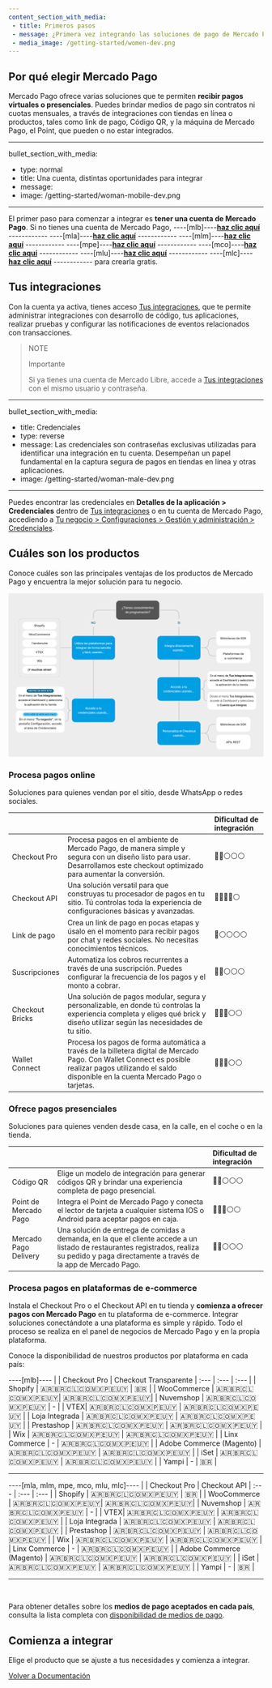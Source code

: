 ```yaml
---
content_section_with_media: 
 - title: Primeros pasos
 - message: ¿Primera vez integrando las soluciones de pago de Mercado Pago? En esta documentación podrás encontrar la información que necesitas para comenzar.
 - media_image: /getting-started/women-dev.png
---
```


## Por qué elegir Mercado Pago

Mercado Pago ofrece varias soluciones que te permiten **recibir pagos virtuales o presenciales**. Puedes brindar medios de pago sin contratos ni cuotas mensuales, a través de integraciones con tiendas en línea o productos, tales como link de pago, Código QR, y la máquina de Mercado Pago, el Point, que pueden o no estar integrados.

---
bullet_section_with_media:
 - type: normal
 - title: Una cuenta, distintas oportunidades para integrar
 - message: 
 - image: /getting-started/woman-mobile-dev.png
---

El primer paso para comenzar a integrar es **tener una cuenta de Mercado Pago**. Si no tienes una cuenta de Mercado Pago, ----[mlb]----[**haz clic aquí**](https://www.mercadopago.com.br/hub/registration/landing) ------------ ----[mla]----[**haz clic aquí**](https://www.mercadopago.com.ar/hub/registration/landing) ------------  ----[mlm]----[**haz clic aquí**](https://www.mercadopago.com.mx/hub/registration/landing) ------------ ----[mpe]----[**haz clic aquí**](https://www.mercadopago.com.pe/hub/registration/landing) ------------ ----[mco]----[**haz clic aquí**](https://www.mercadopago.com.co/hub/registration/landing) ------------ ----[mlu]----[**haz clic aquí**](https://www.mercadopago.com.uy/hub/registration/landing) ------------ ----[mlc]----[**haz clic aquí**](https://www.mercadopago.cl/hub/registration/landing) ------------ para crearla gratis.

## Tus integraciones

Con la cuenta ya activa, tienes acceso [Tus integraciones](https://www.mercadopago.com/developers/panel/app), que te permite administrar integraciones con desarrollo de código, tus aplicaciones, realizar pruebas y configurar las notificaciones de eventos relacionados con transacciones.

> NOTE
>
> Importante
> 
> Si ya tienes una cuenta de Mercado Libre, accede a [Tus integraciones](https://www.mercadopago.com/developers/panel/app) con el mismo usuario y contraseña.

---
bullet_section_with_media:
 - title: Credenciales
 - type: reverse
 - message: Las credenciales son contraseñas exclusivas utilizadas para identificar una integración en tu cuenta. Desempeñan un papel fundamental en la captura segura de pagos en tiendas en línea y otras aplicaciones.
 - image: /getting-started/woman-male-dev.png
---

Puedes encontrar las credenciales en **Detalles de la aplicación > Credenciales** dentro de [Tus integraciones](/developers/panel/app) o en tu cuenta de Mercado Pago, accediendo a [Tu negocio > Configuraciones > Gestión y administración > Credenciales](https://www.mercadopago[FAKER][URL][DOMAIN]/settings/account/credentials).

## Cuáles son los productos

Conoce cuáles son las principales ventajas de los productos de Mercado Pago y encuentra la mejor solución para tu negocio.

![Getting started](/images/getting-started/getting-started-diagram2-es.png)

### Procesa pagos online

Soluciones para quienes vendan por el sitio, desde WhatsApp o redes sociales.

|  |  | Dificultad de integración |
|:---|:---|:---|
| Checkout Pro | Procesa pagos en el ambiente de Mercado Pago, de manera simple y segura con un diseño listo para usar. Desarrollamos este checkout optimizado para aumentar la conversión. | 🔵🔵⚪⚪⚪  |
| Checkout API | Una solución versatil para que construyas tu procesador de pagos en tu sitio. Tú controlas toda la experiencia de configuraciones básicas y avanzadas. | 🔵🔵🔵🔵⚪    |
| Link de pago | Crea un link de pago en pocas etapas y úsalo en el momento para recibir pagos por chat y redes sociales. No necesitas conocimientos técnicos. | 🔵⚪⚪⚪⚪ |
| Suscripciones | Automatiza los cobros recurrentes a través de una suscripción. Puedes configurar la frecuencia de los pagos y el monto a cobrar. | 🔵🔵⚪⚪⚪  |
| Checkout Bricks | Una solución de pagos modular, segura y personalizable, en donde tú controlas la experiencia completa y eliges qué brick y diseño utilizar según las necesidades de tu sitio. | 🔵🔵🔵⚪⚪   |
| Wallet Connect | Procesa los pagos de forma automática a través de la billetera digital de Mercado Pago. Con Wallet Connect es posible realizar pagos utilizando el saldo disponible en la cuenta Mercado Pago o tarjetas. | 🔵🔵🔵⚪⚪   |

### Ofrece pagos presenciales

Soluciones para quienes venden desde casa, en la calle, en el coche o en la tienda. 

|  |  | Dificultad de integración |
|:---|:---|:---|
| Código QR | Elige un modelo de integración para generar códigos QR y brindar una experiencia completa de pago presencial. | 🔵🔵⚪⚪⚪  |
| Point de Mercado Pago | Integra el Point de Mercado Pago y conecta el lector de tarjeta a cualquier sistema IOS o Android para aceptar pagos en caja. | 🔵🔵🔵⚪⚪   |
| Mercado Pago Delivery | Una solución de entrega de comidas a demanda, en la que el cliente accede a un listado de restaurantes registrados, realiza su pedido y paga directamente a través de la app de Mercado Pago. | 🔵🔵⚪⚪⚪  |

### Procesa pagos en plataformas de e-commerce

Instala el Checkout Pro o el Checkout API en tu tienda y **comienza a ofrecer pagos con Mercado Pago** en tu plataforma de e-commerce. Integrar soluciones conectándote a una plataforma es simple y rápido. Todo el proceso se realiza en el panel de negocios de Mercado Pago y en la propia plataforma.

Conoce la disponibilidad de nuestros productos por plataforma en cada país:

----[mlb]----
|  | Checkout Pro | Checkout Transparente |
 :--- | :--- | :--- |
| Shopify | 🇦🇷🇧🇷🇨🇱🇨🇴🇲🇽🇵🇪🇺🇾 | 🇧🇷 |
| WooCommerce | 🇦🇷🇧🇷🇨🇱🇨🇴🇲🇽🇵🇪🇺🇾| 🇦🇷🇧🇷🇨🇱🇨🇴🇲🇽🇵🇪🇺🇾|
| Nuvemshop | 🇦🇷🇧🇷🇨🇱🇨🇴🇲🇽🇵🇪🇺🇾 | - |
| VTEX| 🇦🇷🇧🇷🇨🇱🇨🇴🇲🇽🇵🇪🇺🇾 | 🇦🇷🇧🇷🇨🇱🇨🇴🇲🇽🇵🇪🇺🇾 |
| Loja Integrada | 🇦🇷🇧🇷🇨🇱🇨🇴🇲🇽🇵🇪🇺🇾 | 🇦🇷🇧🇷🇨🇱🇨🇴🇲🇽🇵🇪🇺🇾 |
| Prestashop | 🇦🇷🇧🇷🇨🇱🇨🇴🇲🇽🇵🇪🇺🇾 | 🇦🇷🇧🇷🇨🇱🇨🇴🇲🇽🇵🇪🇺🇾 |
| Wix | 🇦🇷🇧🇷🇨🇱🇨🇴🇲🇽🇵🇪🇺🇾 | 🇦🇷🇧🇷🇨🇱🇨🇴🇲🇽🇵🇪🇺🇾 |
| Linx Commerce | - | 🇦🇷🇧🇷🇨🇱🇨🇴🇲🇽🇵🇪🇺🇾 |
| Adobe Commerce (Magento) | 🇦🇷🇧🇷🇨🇱🇨🇴🇲🇽🇵🇪🇺🇾 | 🇦🇷🇧🇷🇨🇱🇨🇴🇲🇽🇵🇪🇺🇾 |
| iSet | 🇦🇷🇧🇷🇨🇱🇨🇴🇲🇽🇵🇪🇺🇾 | 🇦🇷🇧🇷🇨🇱🇨🇴🇲🇽🇵🇪🇺🇾 |
| Yampi | - | 🇧🇷 |

------------

----[mla, mlm, mpe, mco, mlu, mlc]----
| | Checkout Pro | Checkout API |
 :--- | :--- | :--- |
| Shopify | 🇦🇷🇧🇷🇨🇱🇨🇴🇲🇽🇵🇪🇺🇾 | 🇧🇷 |
| WooCommerce | 🇦🇷🇧🇷🇨🇱🇨🇴🇲🇽🇵🇪🇺🇾| 🇦🇷🇧🇷🇨🇱🇨🇴🇲🇽🇵🇪🇺🇾|
| Nuvemshop | 🇦🇷🇧🇷🇨🇱🇨🇴🇲🇽🇵🇪🇺🇾 | - |
| VTEX| 🇦🇷🇧🇷🇨🇱🇨🇴🇲🇽🇵🇪🇺🇾 | 🇦🇷🇧🇷🇨🇱🇨🇴🇲🇽🇵🇪🇺🇾 |
| Loja Integrada | 🇦🇷🇧🇷🇨🇱🇨🇴🇲🇽🇵🇪🇺🇾 | 🇦🇷🇧🇷🇨🇱🇨🇴🇲🇽🇵🇪🇺🇾 |
| Prestashop | 🇦🇷🇧🇷🇨🇱🇨🇴🇲🇽🇵🇪🇺🇾 | 🇦🇷🇧🇷🇨🇱🇨🇴🇲🇽🇵🇪🇺🇾 |
| Wix | 🇦🇷🇧🇷🇨🇱🇨🇴🇲🇽🇵🇪🇺🇾 | 🇦🇷🇧🇷🇨🇱🇨🇴🇲🇽🇵🇪🇺🇾 |
| Linx Commerce | - | 🇦🇷🇧🇷🇨🇱🇨🇴🇲🇽🇵🇪🇺🇾 |
| Adobe Commerce (Magento) | 🇦🇷🇧🇷🇨🇱🇨🇴🇲🇽🇵🇪🇺🇾 | 🇦🇷🇧🇷🇨🇱🇨🇴🇲🇽🇵🇪🇺🇾 |
| iSet | 🇦🇷🇧🇷🇨🇱🇨🇴🇲🇽🇵🇪🇺🇾 | 🇦🇷🇧🇷🇨🇱🇨🇴🇲🇽🇵🇪🇺🇾 |
| Yampi | - | 🇧🇷 |

------------

<br>

Para obtener detalles sobre los **medios de pago aceptados en cada país**, consulta la lista completa con [disponibilidad de medios de pago](/developers/es/docs/sales-processing/payment-methods).


## Comienza a integrar
Elige el producto que se ajuste a tus necesidades y comienza a integrar.

[Volver a Documentación](/developers/es/docs)

